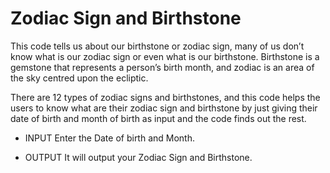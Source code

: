 # Zodiac Sign and Birthstone

This code tells us about our birthstone or zodiac sign, many of us don’t know what is our zodiac sign or even what is our birthstone. Birthstone is a gemstone that represents a person’s birth month, and zodiac is an area of the sky centred upon the ecliptic.

There are 12 types of zodiac signs and birthstones, and this code helps the users to know what are their zodiac sign and birthstone by just giving their date of birth and month of birth as input and the code finds out the rest.

- INPUT
Enter the Date of birth and Month.

- OUTPUT
It will output your Zodiac Sign and Birthstone.

